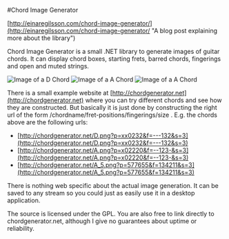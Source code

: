 #Chord Image Generator

[http://einaregilsson.com/chord-image-generator/](http://einaregilsson.com/chord-image-generator/ "A blog post explaining more about the library")


Chord Image Generator is a small .NET library to generate images of guitar chords. It can display chord boxes, starting frets, barred chords, fingerings and open and muted strings.


![Image of a D Chord](http://chordgenerator.net/D.png?p=xx0232&f=---132&s=3 "D Chord")
![Image of a A Chord](http://chordgenerator.net/A.png?p=x02220&f=--123-&s=3 "A Chord")
![Image of a A Chord](http://chordgenerator.net/A_5.png?p=577655&f=134211&s=3 "A bar Chord")

There is a small example website at [http://chordgenerator.net](http://chordgenerator.net) where you can try different chords and see how they are constructed. But basically it is just done by constructing the right url of the form /chordname/fret-positions/fingerings/size . E.g. the chords above are the following urls:

* [http://chordgenerator.net/D.png?p=xx0232&f=---132&s=3](http://chordgenerator.net/D.png?p=xx0232&f=---132&s=3)
* [http://chordgenerator.net/A.png?p=x02220&f=--123-&s=3](http://chordgenerator.net/A.png?p=x02220&f=--123-&s=3)
* [http://chordgenerator.net/A_5.png?p=577655&f=134211&s=3](http://chordgenerator.net/A_5.png?p=577655&f=134211&s=3)

There is nothing web specific about the actual image generation. It can be saved to any stream so you could just as easily use it in a desktop application.

The source is licensed under the GPL. You are also free to link directly to chordgenerator.net, although I give no guarantees about uptime or reliability.

